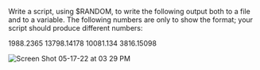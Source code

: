 Write a script, using $RANDOM, to write the following output both to a file and to a
variable. The following numbers are only to show the format; your script should
produce different numbers:

1988.2365
13798.14178
10081.134
3816.15098

![Screen Shot 05-17-22 at 03 29 PM](https://user-images.githubusercontent.com/46776355/168837788-b0e679da-a7f9-4dac-8799-3faecfa3c812.PNG)

